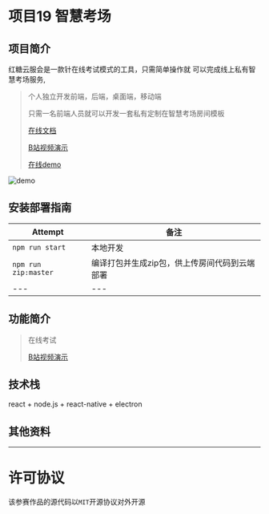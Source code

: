 <!-- 内容建议:以下为建议你可以补充的内容要点和方向 -->

# 项目19 智慧考场
<!-- 请将上面“项目名”替换为你本次参赛作品的项目名 -->


## 项目简介
<!-- 请描述此次参赛作品的简介，建议用「一句话简介」+ 详细介绍的形式 -->
红糖云服会是一款针在线考试模式的工具，只需简单操作就 可以完成线上私有智慧考场服务,
> 个人独立开发前端，后端，桌面端，移动端
> 
> 只需一名前端人员就可以开发一套私有定制在智慧考场房间模板 
> 
> [在线文档](https://docs.dagouzhi.com/)
> 
> [B站视频演示](https://www.bilibili.com/video/BV1uN4y1c7Sf/)
> 
> [在线demo](https://console.dagouzhi.com/)


![demo](https://docs.dagouzhi.com/images/20211228000558.jpg)

## 安装部署指南
<!-- 请描述该应用的使用步骤，包括下载、依赖安装、参数及软硬件配置（如有）等，特别提醒：如果需要特殊硬件支持，请在 README 中写明，也和大赛官方沟通。 -->

Attempt | 备注
--- | --- 
`npm run start` | 本地开发 
`npm run zip:master` |  编译打包并生成zip包，供上传房间代码到云端部署
--- | --- 



## 功能简介
<!-- 请给出该应用的主要功能点 -->
> 在线考试
> 
> [B站视频演示](https://www.bilibili.com/video/BV1uN4y1c7Sf/)


## 技术栈
<!-- 请给出该应用主要的技术栈，包括使用的声网和环信（如有用） SDK 版本 -->
react + node.js + react-native + electron


## 其他资料
<!-- 能全方位展示你的作品亮点的资料，包括：1、如果是文件，可以放到该仓库你的文件中，在这里附上链接。2、如果是外部视频可以附上链接 -->

---
# 许可协议

该参赛作品的源代码以`MIT`开源协议对外开源



<!-- 往年作品 README 参考
https://github.com/AgoraIO-Community/RTE-2021-Innovation-Challenge/blob/master/Application-Challenge/%E3%80%90%E5%8A%A0%E6%B2%B9%EF%BC%8C%E6%89%93%E5%B7%A5%E4%BA%BA%E3%80%91AgoraHomeAI/README.zh.md

https://github.com/AgoraIO-Community/RTE-2021-Innovation-Challenge/blob/master/Application-Challenge/%5Brethinking%5D%E9%83%BD%E5%B8%82%E6%8E%A2%E9%99%A9%E5%AE%B6/Readme.md

https://github.com/AgoraIO-Community/RTE-2021-Innovation-Challenge/blob/master/Application-Challenge/%5B%E5%8F%B2%E5%A4%A7%E4%BC%9F%5D%20%E6%95%99%E5%AD%A6%E5%8A%A9%E6%89%8B/README.md

https://github.com/AgoraIO-Community/RTE-2021-Innovation-Challenge/blob/master/Application-Challenge/%E3%80%90AnakinChen%E3%80%91%E8%BF%9E%E9%BA%A6%E9%97%AE%E7%AD%94PK/README.md -->
